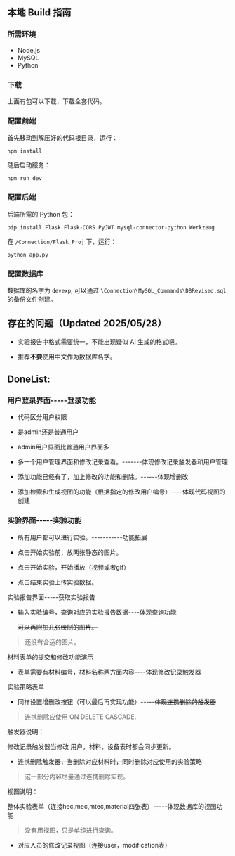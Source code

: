 ## 本地 Build 指南

### 所需环境

- Node.js
- MySQL
- Python

### 下载

上面有包可以下载，下载全套代码。

### 配置前端

首先移动到解压好的代码根目录，运行：

```
npm install
```
随后启动服务：
```
npm run dev
```

### 配置后端

后端所需的 Python 包：

```
pip install Flask Flask-CORS PyJWT mysql-connector-python Werkzeug
```

在 `/Connection/Flask_Proj` 下，运行：
```
python app.py
```

### 配置数据库

数据库的名字为 `devexp`, 可以通过 `\Connection\MySQL_Commands\DBRevised.sql` 的备份文件创建。

## 存在的问题（Updated 2025/05/28）

- 实验报告中格式需要统一，不能出现疑似 AI 生成的格式吧。

- 推荐**不要**使用中文作为数据库名字。

## DoneList:

### 用户登录界面-----登录功能

+ 代码区分用户权限 

+ 是admin还是普通用户

+ admin用户界面比普通用户界面多

+ 多一个用户管理界面和修改记录查看。-------体现修改记录触发器和用户管理

+ 添加功能已经有了，加上修改的功能和删除。------体现增删改

+ 添加检索和生成视图的功能（根据指定的修改用户编号）----体现代码视图的创建

### 实验界面-----实验功能

+ 所有用户都可以进行实验。-----------功能拓展

+ 点击开始实验前，放两张静态的图片。

+ 点击开始实验，开始播放（视频或者gif）

+ 点击结束实验上传实验数据。


实验报告界面-----获取实验报告

+ 输入实验编号，查询对应的实验报告数据----体现查询功能

  ~~可以再附加几张绘制的图片。~~

> 还没有合适的图片。

	
材料表单的提交和修改功能演示

+ 表单需要有材料编号，材料名称两方面内容----体现修改记录触发器

实验策略表单

+ 同样设置增删改按钮（可以最后再实现功能）-----~~体现连携删除的触发器~~

> 连携删除应使用 ON DELETE CASCADE.


触发器说明：

修改记录触发器当修改 用户，材料，设备表时都会同步更新。

+ ~~连携删除触发器，当删除对应材料时，同时删除对应使用的实验策略~~

> 这一部分内容尽量通过连携删除实现。

视图说明：

整体实验表单（连接hec,mec,mtec,material四张表）-----体现数据库的视图功能

> 没有用视图，只是单纯进行查询。

+ 对应人员的修改记录视图（连接user，modification表）

